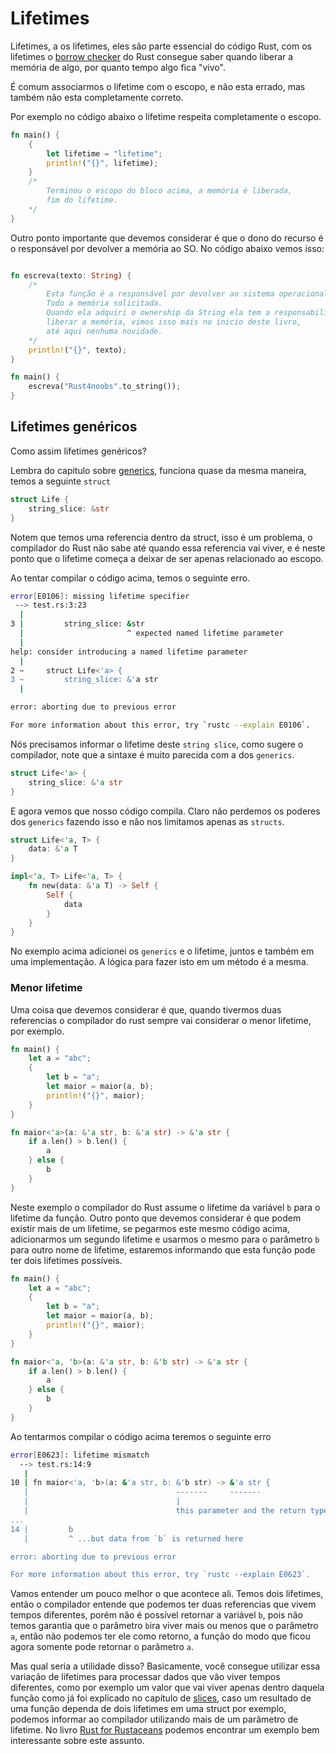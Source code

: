 # Lifetimes

Lifetimes, a os lifetimes, eles são parte essencial do código Rust, com os lifetimes o [borrow checker](https://rustc-dev-guide.rust-lang.org/borrow_check.html) do Rust consegue saber quando liberar a memória de algo, por quanto tempo algo fica "vivo".

É comum associarmos o lifetime com o escopo, e não esta errado, mas também não esta completamente correto.

Por exemplo no código abaixo o lifetime respeita completamente o escopo.

```rust
fn main() {
    {
        let lifetime = "lifetime";
        println!("{}", lifetime);
    } 
    /*
        Terminou o escopo do bloco acima, a memória é liberada,
        fim do lifetime.
    */
}
```

Outro ponto importante que devemos considerar é que o dono do recurso é o responsável por devolver a memória ao SO. No código abaixo vemos isso:

```rust

fn escreva(texto: String) {
    /*
        Esta função é a responsável por devolver ao sistema operacional
        Todo a memória solicitada.
        Quando ela adquiri o ownership da String ela tem a responsabilidade de
        liberar a memória, vimos isso mais no inicio deste livro,
        até aqui nenhuma novidade.
    */
    println!("{}", texto);
}

fn main() {
    escreva("Rust4noobs".to_string());
}
```

## Lifetimes genéricos

Como assim lifetimes genéricos?

Lembra do capitulo sobre [generics](../intermediary-02/05-generics.md), funciona quase da mesma maneira, temos a seguinte `struct`

```rust
struct Life {
    string_slice: &str
}
```

Notem que temos uma referencia dentro da struct, isso é um problema, o compilador do Rust não sabe até quando essa referencia vai viver, e é neste ponto que o lifetime começa a deixar de ser apenas relacionado ao escopo.

Ao tentar compilar o código acima, temos o seguinte erro.

```sh
error[E0106]: missing lifetime specifier
 --> test.rs:3:23
  |
3 |         string_slice: &str
  |                       ^ expected named lifetime parameter
  |
help: consider introducing a named lifetime parameter
  |
2 ~     struct Life<'a> {
3 ~         string_slice: &'a str
  |

error: aborting due to previous error

For more information about this error, try `rustc --explain E0106`.
```

Nós precisamos informar o lifetime deste `string slice`, como sugere o compilador, note que a sintaxe é muito parecida com a dos `generics`.

```rust
struct Life<'a> {
    string_slice: &'a str
}
```

E agora vemos que nosso código compila. Claro não perdemos os poderes dos `generics` fazendo isso e não nos limitamos apenas as `structs`.

```rust
struct Life<'a, T> {
    data: &'a T
}

impl<'a, T> Life<'a, T> {
    fn new(data: &'a T) -> Self {
        Self {
            data
        }
    }
}
```

No exemplo acima adicionei os `generics` e o lifetime, juntos e também em uma implementação. A lógica para fazer isto em um método é a mesma.

### Menor lifetime

Uma coisa que devemos considerar é que, quando tivermos duas referencias o compilador do rust sempre vai considerar o menor lifetime, por exemplo.

```rust
fn main() {
    let a = "abc";
    {
        let b = "a";
        let maior = maior(a, b);
        println!("{}", maior);
    }
}

fn maior<'a>(a: &'a str, b: &'a str) -> &'a str {
    if a.len() > b.len() {
        a
    } else {
        b
    }
}
```

Neste exemplo o compilador do Rust assume o lifetime da variável `b` para o lifetime da função. Outro ponto que devemos considerar é que podem existir mais de um lifetime, se pegarmos este mesmo código acima, adicionarmos um segundo lifetime e usarmos o mesmo para o parâmetro `b` para outro nome de lifetime, estaremos informando que esta função pode ter dois lifetimes possíveis.

```rust
fn main() {
    let a = "abc";
    {
        let b = "a";
        let maior = maior(a, b);
        println!("{}", maior);
    }
}

fn maior<'a, 'b>(a: &'a str, b: &'b str) -> &'a str {
    if a.len() > b.len() {
        a
    } else {
        b
    }
}
```

Ao tentarmos compilar o código acima teremos o seguinte erro

```sh
error[E0623]: lifetime mismatch
  --> test.rs:14:9
   |
10 | fn maior<'a, 'b>(a: &'a str, b: &'b str) -> &'a str {
   |                                 -------     -------
   |                                 |
   |                                 this parameter and the return type are declared with different lifetimes...
...
14 |         b
   |         ^ ...but data from `b` is returned here

error: aborting due to previous error

For more information about this error, try `rustc --explain E0623`.

```

Vamos entender um pouco melhor o que acontece ali. Temos dois lifetimes, então o compilador entende que podemos ter duas referencias que vivem tempos diferentes, porém não é possível retornar a variável `b`, pois não temos garantia que o parâmetro `b`ira viver mais ou menos que o parâmetro `a`, então não podemos ter ele como retorno, a função do modo que ficou agora somente pode retornar o parâmetro `a`.

Mas qual seria a utilidade disso? Basicamente, você consegue utilizar essa variação de lifetimes para processar dados que vão viver tempos diferentes, como por exemplo um valor que vai viver apenas dentro daquela função como já foi explicado no capítulo de [slices](../intermediary-01/05-slices.md), caso um resultado de uma função dependa de dois lifetimes em uma struct por exemplo, podemos informar ao compilador utilizando mais de um parâmetro de lifetime. No livro [Rust for Rustaceans](https://nostarch.com/rust-rustaceans) podemos encontrar um exemplo bem interessante sobre este assunto.

